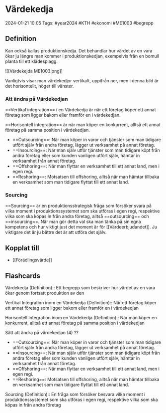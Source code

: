 # Värdekedja

2024-01-21 10:05
Tags: #year2024 #KTH #ekonomi #ME1003 #begrepp

## Definition

Kan också kallas produktionskedja. Det behandlar hur värdet av en vara ökar ju längre man kommer i produktionskedjan, exempelvis från en bomull planta till ett klädesplagg.

![[Värdekejda ME1003.png]]

Vanligtvis visar man värdekedjor vertikalt, uppifrån ner, men i denna bild är det horisontellt, höger till vänster.

### Att ändra på Värdekedjan

==Vertikal integration== i en Värdekedja är när ett företag köper ett annat företag som ligger bakom eller framför en i värdekedjan.

==Horisontell integration== är när man köper en konkurrent, alltså ett annat företag på samma position i värdekedjan.

- ==Outsourcing==: När man köper in varor och tjänster som man tidigare utfört själv från andra företag, lägger ut verksamhet på annat företag.
- ==Insourcing==: När man själv utför tjänster som man tidigare köpt från andra företag eller som kunden vanligen utfört själv, hämtar in verksamhet från annat företag.
- ==Offshoring==: När man flyttar en verksamhet till ett annat land, men i egen regi.
- ==Reshoring==: Motsatsen till offshoring, alltså när man hämtar tillbaka en verksamhet som man tidigare flyttat till ett annat land.

### Sourcing

==Sourcing== är en produktionsstrategisk fråga som försöker svara på vilka moment i produktionssystemet som ska utföras i egen regi, respektive vilka som ska köpas in från andra företag, alltså ==outsourcing== och ==insourcing==. När man gör detta val ska man tänka på sin egna kompetens och hur viktigt just det moment är för [[Värdeerbjudandet]]. Ju viktigare det är ju bättre det är att utföra det själv.
## Kopplat till

- [[Förädlingsvärde]]

## Flashcards

Värdekedja (Definition):: Ett begrepp som beskriver hur värdet av en vara ökar genom fortsatt produktion av den
<!--SR:!2024-03-06,27,270!2024-03-17,37,290-->

Vertikal Integration inom en Värdekedja (Definition):: När ett företag köper ett annat företag som ligger bakom eller framför en i värdekedjan
<!--SR:!2024-02-12,4,275!2024-02-13,4,276-->

Horisontell Integration inom en Värdekedja (Definition):: När man köper en konkurrent, alltså ett annat företag på samma position i värdekedjan
<!--SR:!2024-02-12,4,275!2024-02-13,4,276-->

Sätt att ändra på värdekedjan (4)
??
- ==Outsourcing==: När man köper in varor och tjänster som man tidigare utfört själv från andra företag, lägger ut verksamhet på annat företag.
- ==Insourcing==: När man själv utför tjänster som man tidigare köpt från andra företag eller som kunden vanligen utfört själv, hämtar in verksamhet från annat företag.
- ==Offshoring==: När man flyttar en verksamhet till ett annat land, men i egen regi.
- ==Reshoring==: Motsatsen till offshoring, alltså när man hämtar tillbaka en verksamhet som man tidigare flyttat till ett annat land.
<!--SR:!2024-02-11,3,219!2024-02-22,13,297-->

Sourcing (Definition):: En fråga som försöker besvara vilka moment i produktionssystemet som ska utföras i egen regi, respektive vilka som ska köpas in från andra företag
<!--SR:!2024-02-09,1,235!2024-02-23,14,294-->
